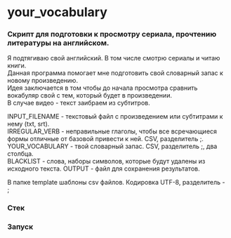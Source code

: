 # your_vocabulary

### Скрипт для подготовки к просмотру сериала, прочтению литературы на английском.  

Я подтягиваю свой английский. В том числе смотрю сериалы и читаю книги.  
Данная программа помогает мне подготовить свой словарный запас к новому произведению.  
Идея заключается в том чтобы до начала просмотра сравнить вокабуляр свой с тем, который будет в произведении.  
В случае видео - текст заибраем из субтитров.


INPUT_FILENAME - текстовый файл с произведением или субтитрами к нему (txt, srt).  
IRREGULAR_VERB - неправильные глаголы, чтобы все всречающиеся формы отличные от базовой привести к ней. CSV, разделитель ;.  
YOUR_VOCABULARY - твой словарный запас. CSV, разделитель ;, два столбца.  
BLACKLIST - слова, наборы символов, которые будут удалены из исходного текста.
OUTPUT - файл для сохранения результатов.

В папке template шаблоны csv файлов. Кодировка UTF-8, разделитель - ;

### Стек


### Запуск  

